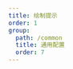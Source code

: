 ```yaml
---
title: 绘制提示
order: 1
group:
  path: /common
  title: 通用配置
  order: 7
---
```


<code src="./helper.tsx" compact="true" defaultShowCode="true"></code>
